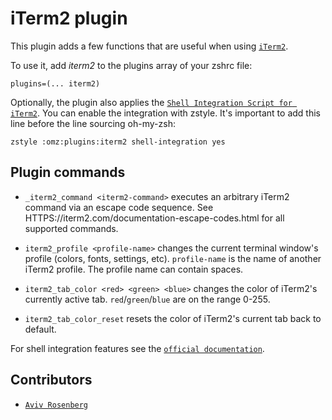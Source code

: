 # iTerm2 plugin

This plugin adds a few functions that are useful when using
[`iTerm2`](https://www.iterm2.com/).

To use it, add _iterm2_ to the plugins array of your zshrc file:

```
plugins=(... iterm2)
```

Optionally, the plugin also applies the
[`Shell Integration Script for iTerm2`](https://iterm2.com/documentation-shell-integration.html).
You can enable the integration with zstyle. It's important to add this line
before the line sourcing oh-my-zsh:

```
zstyle :omz:plugins:iterm2 shell-integration yes
```

## Plugin commands

-   `_iterm2_command <iterm2-command>` executes an arbitrary iTerm2 command via
    an escape code sequence. See
    HTTPS://iterm2.com/documentation-escape-codes.html for all supported
    commands.

-   `iterm2_profile <profile-name>` changes the current terminal window's
    profile (colors, fonts, settings, etc). `profile-name` is the name of
    another iTerm2 profile. The profile name can contain spaces.

-   `iterm2_tab_color <red> <green> <blue>` changes the color of iTerm2's
    currently active tab. `red`/`green`/`blue` are on the range 0-255.

-   `iterm2_tab_color_reset` resets the color of iTerm2's current tab back to
    default.

For shell integration features see the
[`official documentation`](https://iterm2.com/documentation-shell-integration.html).

## Contributors

-   [`Aviv Rosenberg`](HTTPS://GitHub.Com/avivrosenberg)
